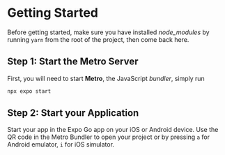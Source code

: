 # Getting Started

Before getting started, make sure you have installed _node_modules_ by running `yarn` from the root of the project, then come back here.

## Step 1: Start the Metro Server

First, you will need to start **Metro**, the JavaScript _bundler_, simply run

```bash
npx expo start
```

## Step 2: Start your Application

Start your app in the Expo Go app on your iOS or Android device. Use the QR code in the Metro Bundler to open your project or by pressing `a` for Android emulator, `i` for iOS simulator.
